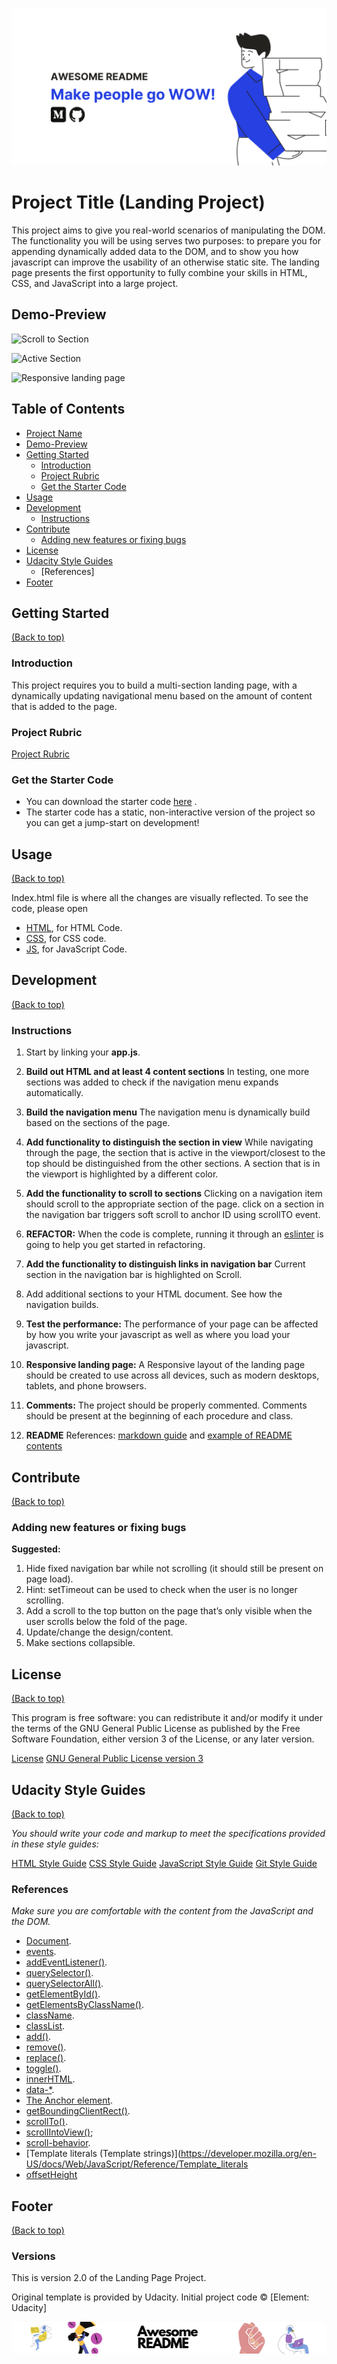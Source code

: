<!-- Add banner here -->
![Banner](header.png)

# Project Title (Landing Project)

<!-- Describe project in brief -->
This project aims to give you real-world scenarios of manipulating the DOM.
The functionality you will be using serves two purposes: to prepare you for appending dynamically added data to the DOM, and to show you how javascript can improve the usability of an otherwise static site.
The landing page presents the first opportunity to fully combine your skills in HTML, CSS, and JavaScript into a large project.

## Demo-Preview

![Scroll to Section](https://video.udacity-data.com/topher/2021/August/611ac8c6_scroll-to-section/scroll-to-section.gif)

![Active Section](https://video.udacity-data.com/topher/2021/August/611ac7a9_active-state/active-state.gif)

![Responsive landing page](https://video.udacity-data.com/topher/2021/August/611acc57_responsive-landing-page/responsive-landing-page.gif)

## Table of Contents

- [Project Name](#project-title-landing-project)
- [Demo-Preview](#demo-preview)
- [Getting Started](#getting-started)
  - [Introduction](#introduction)
  - [Project Rubric](#project-rubric)
  - [Get the Starter Code](#get-the-starter-code)
- [Usage](#usage)
- [Development](#development)
  - [Instructions](#instructions)
- [Contribute](#contribute)
  - [Adding new features or fixing bugs](#adding-new-features-or-fixing-bugs)
- [License](#license)
- [Udacity Style Guides](#udacity-style-guides)
  - [References]
- [Footer](#footer)
  
## Getting Started

[(Back to top)](#table-of-contents)

### Introduction

  This project requires you to build a multi-section landing page, with a dynamically updating navigational menu based on the amount of content that is added to the page.

### Project Rubric

  [Project Rubric](https://review.udacity.com/#!/rubrics/3601/view)

### Get the Starter Code

- You can download the starter code [here](https://github.com/udacity/cd0428-landing-page/) .
- The starter code has a static, non-interactive version of the project so you can get a jump-start on development!

## Usage

[(Back to top)](#table-of-contents)

Index.html file is where all the changes are visually reflected.
To see the code, please open

- [HTML](index.html), for HTML Code.
- [CSS](css/styles.css), for CSS code.
- [JS](js/app.js), for JavaScript Code.
  
## Development

[(Back to top)](#table-of-contents)

### Instructions

1. Start by linking your **app.js**.

2. **Build out HTML and at least 4 content sections**
   In testing, one more sections was added to check if the navigation menu expands automatically.

3. **Build the navigation menu**
   The navigation menu is dynamically build based on the sections of the page.

4. **Add functionality to distinguish the section in view**
   While navigating through the page, the section that is active in the viewport/closest to the top should be distinguished from the other sections.
   A section that is in the viewport is highlighted by a different color.

5. **Add the functionality to scroll to sections**
   Clicking on a navigation item should scroll to the appropriate section of the page.
   click on a section in the navigation bar triggers soft scroll to anchor ID using scrollTO event.

6. **REFACTOR:**
   When the code is complete, running it through an [eslinter](https://eslint.org/play/) is going to help you get started in refactoring.

7. **Add the functionality to distinguish links in navigation bar**
   Current section in the navigation bar is highlighted on Scroll.

8. Add additional sections to your HTML document. See how the navigation builds.

9. **Test the performance:**
   The performance of your page can be affected by how you write your javascript as well as where you load your javascript.

10. **Responsive landing page:**
   A Responsive layout of the landing page should be created to use across all devices, such as modern desktops, tablets, and phone browsers.
  
11. **Comments:** The project should be properly commented.
   Comments should be present at the beginning of each procedure and class.

12. **README**
    References: [markdown guide](https://www.markdownguide.org/basic-syntax/) and [example of README contents](https://github.com/navendu-pottekkat/awesome-readme/blob/master/README-template.md)

## Contribute

[(Back to top)](#table-of-contents)

### Adding new features or fixing bugs

**Suggested:**

 1. Hide fixed navigation bar while not scrolling (it should still be present on page load).
 2. Hint: setTimeout can be used to check when the user is no longer scrolling.
 3. Add a scroll to the top button on the page that’s only visible when the user scrolls below the fold of the page.
 4. Update/change the design/content.
 5. Make sections collapsible.

## License

[(Back to top)](#table-of-contents)

This program is free software: you can redistribute it and/or modify it under the terms of the GNU General Public License as published by the Free Software Foundation, either version 3 of the License, or any later version.

[License](LICENSE.txt)
[GNU General Public License version 3](https://opensource.org/licenses/GPL-3.0)

## Udacity Style Guides

[(Back to top)](#table-of-contents)

*You should write your code and markup to meet the specifications provided in these style guides:*

 [HTML Style Guide](http://udacity.github.io/frontend-nanodegree-styleguide/index.html)
 [CSS Style Guide](http://udacity.github.io/frontend-nanodegree-styleguide/css.html)
 [JavaScript Style Guide](http://udacity.github.io/frontend-nanodegree-styleguide/javascript.html)
 [Git Style Guide](https://udacity.github.io/git-styleguide/)

### References

*Make sure you are comfortable with the content from the JavaScript and the DOM.*

- [Document](https://developer.mozilla.org/en-US/docs/Web/API/Document).
- [events](https://developer.mozilla.org/en-US/docs/Web/API/Event).
- [addEventListener()](https://developer.mozilla.org/en-US/docs/Web/API/EventTarget/addEventListener).
- [querySelector()](https://developer.mozilla.org/en-US/docs/Web/API/Document/querySelector).
- [querySelectorAll()](https://developer.mozilla.org/en-US/docs/Web/API/Document/querySelectorAll).
- [getElementById()](https://developer.mozilla.org/en-US/docs/Web/API/Document/getElementById).
- [getElementsByClassName()](https://developer.mozilla.org/en-US/docs/Web/API/Document/getElementsByClassName).
- [className](https://developer.mozilla.org/en-US/docs/Web/API/Element/className).
- [classList](https://developer.mozilla.org/en-US/docs/Web/API/Element/classList#Methods).
- [add()](https://developer.mozilla.org/en-US/docs/Web/API/DOMTokenList/add).
- [remove()](https://developer.mozilla.org/en-US/docs/Web/API/DOMTokenList/remove).
- [replace()](https://developer.mozilla.org/en-US/docs/Web/API/DOMTokenList/replace).
- [toggle()](https://developer.mozilla.org/en-US/docs/Web/API/DOMTokenList/toggle).
- [innerHTML](https://developer.mozilla.org/en-US/docs/Web/API/Element/innerHTML).
- [data-*](https://developer.mozilla.org/en-US/docs/Web/HTML/Global_attributes/data-*).
- [The Anchor element](https://developer.mozilla.org/en-US/docs/Web/HTML/Element/a#examples).
- [getBoundingClientRect()](https://developer.mozilla.org/en-US/docs/Web/API/Element/getBoundingClientRect).
- [scrollTo()](https://developer.mozilla.org/en-US/docs/Web/API/Window/scrollTo).
- [scrollIntoView()](https://developer.mozilla.org/en-US/docs/Web/API/Element/scrollIntoView);
- [scroll-behavior](https://developer.mozilla.org/en-US/docs/Web/CSS/scroll-behavior).
- [Template literals (Template strings)](<https://developer.mozilla.org/en-US/docs/Web/JavaScript/Reference/Template_literals>
- [offsetHeight](https://developer.mozilla.org/en-US/docs/Web/API/HTMLElement/offsetHeight)

## Footer

[(Back to top)](#table-of-contents)

### Versions

This is version 2.0 of the Landing Page Project.

Original template is provided by Udacity.
Initial project code © [Element: Udacity]

<!-- Add the footer -->
![Footer](fooooooter.png)
